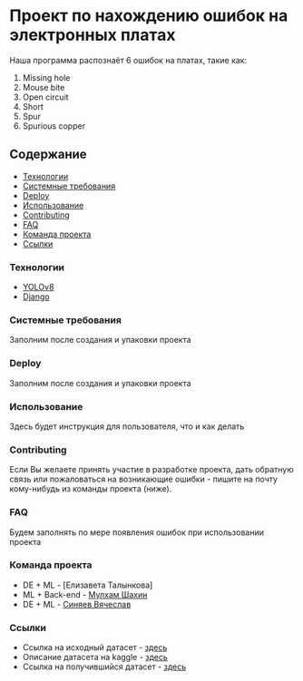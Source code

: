 # Проект по нахождению ошибок на электронных платах
Наша программа распознаёт 6 ошибок на платах, такие как:
1. Missing hole
2. Mouse bite
3. Open circuit
4. Short
5. Spur
6. Spurious copper

## Содержание
- [Технологии](#технологии)
- [Системные требования](#системные-требования)
- [Deploy](#deploy)
- [Использование](#использование)
- [Contributing](#contributing)
- [FAQ](#faq)
- [Команда проекта](#команда-проекта)
- [Ссылки](#ссылки)

### Технологии
- [YOLOv8](https://github.com/ultralytics/ultralytics)
- [Django](https://www.djangoproject.com)


### Системные требования 
Заполним после создания и упаковки проекта

### Deploy
Заполним после создания и упаковки проекта

### Использование
Здесь будет инструкция для пользователя, что и как делать

### Contributing
Если Вы желаете принять участие в разработке проекта, дать обратную связь или пожаловаться на возникающие ошибки - пишите на почту кому-нибудь из команды проекта (ниже).

### FAQ
Будем заполнять по мере появления ошибок при использовании проекта

### Команда проекта
- DE + ML - [Елизавета Талынкова]
- ML + Back-end - [Мулхам Шахин](https://www.linkedin.com/in/mulham-shaheen-684352206/)
- DE + ML - [Синяев Вячеслав](https://www.linkedin.com/in/vyacheslavsinyaev/) 

### Ссылки
- Ссылка на исходный датасет - [здесь](https://www.dropbox.com/s/h0f39nyotddibsb/VOC_PCB.zip?dl=0)
- Описание датасета на kaggle - [здесь](https://www.kaggle.com/datasets/sudharshann/pcb-defect-dataset)
- Ссылка на получившийся датасет - [здесь](https://drive.google.com/drive/folders/1RbKRm6jYgw1rHkB8_KPg4Eu-Q_fVcrPc?usp=sharing)
